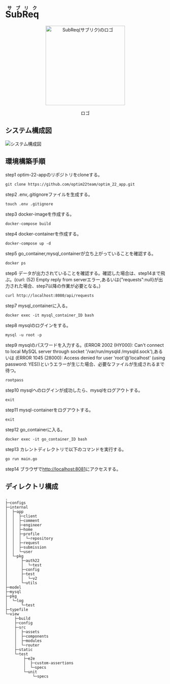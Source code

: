 # <ruby>SubReq<rp> (</rp><rt>サブリク</rt><rp>) </rp></ruby>

<div align="center">
    <img src="https://raw.githubusercontent.com/optim22team/optim_22_app/main/view/src/assets/logo.png" alt="SubReq(サブリク)のロゴ" title="ロゴ" width="250">
    <p>ロゴ</p>
</div>

## システム構成図

![システム構成図](https://raw.githubusercontent.com/optim22team/optim_22_app/main/architecture_diagram.svg  "システム構成図")

## 環境構築手順

step1 optim-22-appのリポジトリをcloneする。  
```
git clone https://github.com/optim22team/optim_22_app.git
```
step2 .env,.gitignoreファイルを生成する。  
```
touch .env .gitignore
```
step3 docker-imageを作成する。  
```
docker-compose build
```
step4 docker-containerを作成する。  
```
docker-compose up -d
```
step5 go_container,mysql_containerが立ち上がっていることを確認する。  
```
docker ps
```
step6 データが出力されていることを確認する。確認した場合は、step14まで飛ぶ。(curl: (52) Empty reply from serverエラー,あるいは{"requests":null}が出力された場合、step7以降の作業が必要となる。)  
```
curl http://localhost:8080/api/requests
```
step7 mysql_containerに入る。  
```
docker exec -it mysql_container_ID bash
```
step8 mysqlのログインをする。  
```
mysql -u root -p
```
step9 mysqlのパスワードを入力する。(ERROR 2002 (HY000): Can't connect to local MySQL server through socket '/var/run/mysqld
/mysqld.sock'),あるいは (ERROR 1045 (28000): Access denied for user 'root'@'localhost' (using password: YES))というエラーが生じた場合、必要なファイルが生成されるまで待つ。  
```
rootpass
```
step10 mysqlへのログインが成功したら、mysqlをログアウトする。  
```
exit
```
step11 mysql-containerをログアウトする。  
```
exit
```
step12 go_containerに入る。  
```
docker exec -it go_container_ID bash
```
step13 カレントディレクトリで以下のコマンドを実行する。  
```
go run main.go
```
step14 ブラウザで[http://localhost:8081](http://localhost:8081)にアクセスする。  


## ディレクトリ構成

```
.
├─configs
├─internal
│  ├─app
│  │  ├─client
│  │  ├─comment
│  │  ├─engineer
│  │  ├─home
│  │  ├─profile
│  │  │  └─repository
│  │  ├─request
│  │  ├─submission
│  │  └─user
│  └─pkg
│      ├─auth22
│      │  └─test
│      ├─config
│      ├─test
│      │  └─v2
│      └─utils
├─model
├─mysql
├─pkg
│  └─log
│      └─test
├─typefile
└─view
    ├─build
    ├─config
    ├─src
    │  ├─assets
    │  ├─components
    │  ├─modules
    │  └─router
    ├─static
    └─test
        ├─e2e
        │  ├─custom-assertions
        │  └─specs
        └─unit
            └─specs
```
